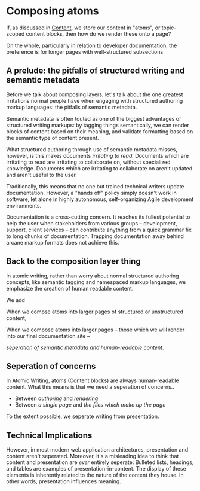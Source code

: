 # Composing atoms

If, as discussed in [Content](content.md), we store our content in "atoms", or topic-scoped content blocks, then how do we render these onto a page?

On the whole, particularly in relation to developer documentation, the preference is for longer pages with well-structured subsections

## A prelude: the pitfalls of structured writing and semantic metadata

Before we talk about composing layers, let's talk about the one greatest irritations normal people have when engaging with structured authoring markup languages: the pitfalls of semantic metadata.

Semantic metadata is often touted as one of the biggest advantages of structured writing markups: by tagging things semantically, we can render blocks of content based on their meaning, and validate formatting based on the semantic type of content present. 

What structured authoring through use of semantic metadata misses, however, is this makes documents _irritating to read._ Documents which are irritating to read are irritating to collaborate on, without specialized knowledge. Documents which are irritating to collaborate on aren't updated and aren't useful to the user.

Traditionally, this means that no one but trained technical writers update documentation. However, a "hands off" policy simply doesn't work in software, let alone in highly autonomous, self-organizing Agile development environments. 

Documentation is a cross-cutting concern. It reaches its fullest potential to help the user when stakeholders from various groups – development, support, client services – can contribute anything from a quick grammar fix to long chunks of documentation. Trapping documentation away behind arcane markup formats does not achieve this.

## Back to the composition layer thing

In atomic writing, rather than worry about normal structured authoring concepts, like semantic tagging and namespaced markup languages, we emphasize the creation of human readable content. 

We add 

When we compse atoms into larger pages of structured or unstructured content, 

When we compose atoms into larger pages – those which we will render into our final documentation site – 


_seperation of semantic metadata and human-readable content_. 


## Seperation of concerns

In Atomic Writing, atoms (Content blocks) are always human-readable content. What this means is that we need a seperation of concerns..

* Between _authoring_ and _rendering_
* Between _a single page_ and _the files which make up the page_ 


To the extent possible, we seperate writing from presentation. 




## Technical Implications

However, in most modern web application architectures, presentation and content aren't seperated. Moreover, it's a misleading idea to think that content and presentation are _ever_ entirely seperate: Bulleted lists, headings, and tables are examples of presentation-in-content. The display of these elements is inherently related to the nature of the content they house. In other words, presentation influences meaning.


